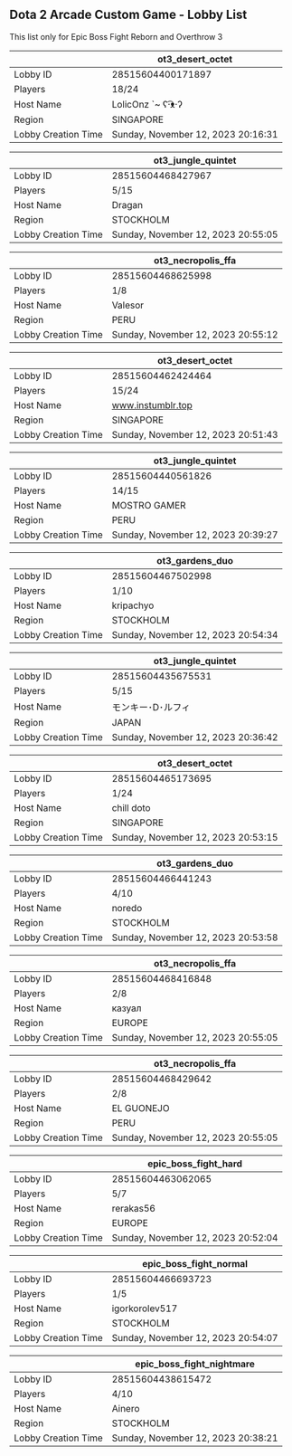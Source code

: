 ## Dota 2 Arcade Custom Game - Lobby List

This list only for Epic Boss Fight Reborn and Overthrow 3

|  | ot3_desert_octet |
| ------ | ------ |
| Lobby ID | 28515604400171897 |
| Players | 18/24 |
| Host Name | LolicOnz `~ ʕ·͡ᴥ·ʔ |
| Region | SINGAPORE |
| Lobby Creation Time | Sunday, November 12, 2023 20:16:31 |


|  | ot3_jungle_quintet |
| ------ | ------ |
| Lobby ID | 28515604468427967 |
| Players | 5/15 |
| Host Name | Dragan |
| Region | STOCKHOLM |
| Lobby Creation Time | Sunday, November 12, 2023 20:55:05 |


|  | ot3_necropolis_ffa |
| ------ | ------ |
| Lobby ID | 28515604468625998 |
| Players | 1/8 |
| Host Name | Valesor |
| Region | PERU |
| Lobby Creation Time | Sunday, November 12, 2023 20:55:12 |


|  | ot3_desert_octet |
| ------ | ------ |
| Lobby ID | 28515604462424464 |
| Players | 15/24 |
| Host Name | www.instumblr.top |
| Region | SINGAPORE |
| Lobby Creation Time | Sunday, November 12, 2023 20:51:43 |


|  | ot3_jungle_quintet |
| ------ | ------ |
| Lobby ID | 28515604440561826 |
| Players | 14/15 |
| Host Name | MOSTRO GAMER |
| Region | PERU |
| Lobby Creation Time | Sunday, November 12, 2023 20:39:27 |


|  | ot3_gardens_duo |
| ------ | ------ |
| Lobby ID | 28515604467502998 |
| Players | 1/10 |
| Host Name | kripachyo |
| Region | STOCKHOLM |
| Lobby Creation Time | Sunday, November 12, 2023 20:54:34 |


|  | ot3_jungle_quintet |
| ------ | ------ |
| Lobby ID | 28515604435675531 |
| Players | 5/15 |
| Host Name | モンキー･D･ルフィ |
| Region | JAPAN |
| Lobby Creation Time | Sunday, November 12, 2023 20:36:42 |


|  | ot3_desert_octet |
| ------ | ------ |
| Lobby ID | 28515604465173695 |
| Players | 1/24 |
| Host Name | chill doto |
| Region | SINGAPORE |
| Lobby Creation Time | Sunday, November 12, 2023 20:53:15 |


|  | ot3_gardens_duo |
| ------ | ------ |
| Lobby ID | 28515604466441243 |
| Players | 4/10 |
| Host Name | noredo |
| Region | STOCKHOLM |
| Lobby Creation Time | Sunday, November 12, 2023 20:53:58 |


|  | ot3_necropolis_ffa |
| ------ | ------ |
| Lobby ID | 28515604468416848 |
| Players | 2/8 |
| Host Name | казуал |
| Region | EUROPE |
| Lobby Creation Time | Sunday, November 12, 2023 20:55:05 |


|  | ot3_necropolis_ffa |
| ------ | ------ |
| Lobby ID | 28515604468429642 |
| Players | 2/8 |
| Host Name | EL GUONEJO |
| Region | PERU |
| Lobby Creation Time | Sunday, November 12, 2023 20:55:05 |


|  | epic_boss_fight_hard |
| ------ | ------ |
| Lobby ID | 28515604463062065 |
| Players | 5/7 |
| Host Name | rerakas56 |
| Region | EUROPE |
| Lobby Creation Time | Sunday, November 12, 2023 20:52:04 |


|  | epic_boss_fight_normal |
| ------ | ------ |
| Lobby ID | 28515604466693723 |
| Players | 1/5 |
| Host Name | igorkorolev517 |
| Region | STOCKHOLM |
| Lobby Creation Time | Sunday, November 12, 2023 20:54:07 |


|  | epic_boss_fight_nightmare |
| ------ | ------ |
| Lobby ID | 28515604438615472 |
| Players | 4/10 |
| Host Name | Ainero |
| Region | STOCKHOLM |
| Lobby Creation Time | Sunday, November 12, 2023 20:38:21 |



